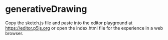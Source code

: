 # generativeDrawing

Copy the sketch.js file and paste into the editor playground at https://editor.p5js.org or open the index.html file for the experience in a web browser.
